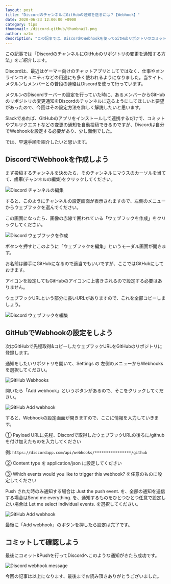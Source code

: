 ```yaml
---
layout: post
title: "DiscordのチャンネルにGitHubの通知を送るには？【Webhook】"
date: 2020-06-23 12:00:00 +0900
category: tips
thumbnail: /discord-github/thumbnail.png
author: nztm
description: "この記事では、DiscordのWebhookを使ってGitHubリポジトリのコミットやプルリクエストの通知をDiscordチャンネルに自動で送信する方法をご紹介します。"
---
```


この記事では「DiscordのチャンネルにGitHubのリポジトリの変更を通知する方法」をご紹介します。

Discordは、最近はゲーマー向けのチャットアプリとしてではなく、仕事やオンラインコミュニティなどの用途にも多く使われるようになりました。当サイト、メクルンもメンバーとの普段の連絡はDiscordを使って行っています。

メクルンのDiscordサーバーの設定を行っていた時に、あるメンバーからGitHubのリポジトリの変更通知をDiscordのチャンネルに送るようにしてほしいと要望があったので、今回はその設定方法を詳しく解説したいと思います。

Slackであれば、GitHubのアプリをインストールして連携するだけで、コミットやプルリクエストなどの変更の通知を自動投稿できるのですが、Discordは自分でWebhookを設定する必要があり、少し面倒でした。

では、早速手順を紹介したいと思います。

## DiscordでWebhookを作成しよう
まず投稿するチャンネルを決めたら、そのチャンネルにマウスのカーソルを当てて、歯車(チャンネルの編集)をクリックしてください。

![Discord チャンネルの編集](0001.png)

すると、このようにチャンネルの設定画面が表示されますので、左側のメニューからウェブフックを選んでください。

この画面になったら、画像の赤線で囲われている「ウェブフックを作成」をクリックしてください。

![Discord ウェブフックを作成](0002.png)

ボタンを押すとこのように「ウェブフックを編集」というモーダル画面が開きます。

お名前は勝手にGitHubになるので適当でもいいですが、ここではGitHubにしておきます。

アイコンを設定してもGitHubのアイコンに上書きされるので設定する必要はありません。

ウェブフックURLという部分に長いURLがありますので、これを全部コピーしましょう。

![Discord ウェブフックを編集](0003.png)


## GitHubでWebhookの設定をしよう
次はGitHubで先程取得&コピーしたウェブフックURLをGitHubのリポジトリに登録します。

通知をしたいリポジトリを開いて、Settings の 左側のメニューからWebhooksを選択してください。

![GitHub Webhooks](0004.png)

開いたら「Add webhook」というボタンがあるので、そこをクリックしてください。

![GitHub Add webhook](0005.png)

すると、Webhookの設定画面が開きますので、ここに情報を入力していきます。

① Payload URLに先程、Discordで取得したウェブフックURLの後ろに/githubを付け加えたものを入力してください


例:
`https://discordapp.com/api/webhooks/****************/github`


② Content type を application/json に設定してください

③ Which events would you like to trigger this webhook? を任意のものに設定してください

Push された時のみ通知する場合は Just the push event. を、全部の通知を送信する場合はSend me everything. を、通知するものをひとつひとつ任意で設定したい場合は Let me select individual events. を選択してください。

![GitHub Add webhook](0006.png)

最後に「Add webhook」のボタンを押したら設定は完了です。

## コミットして確認しよう
最後にコミット&Pushを行ってDiscordへこのような通知がきたら成功です。

![Discord webhook message](0007.png)

今回の記事は以上になります、最後までお読み頂きありがとうございました。
